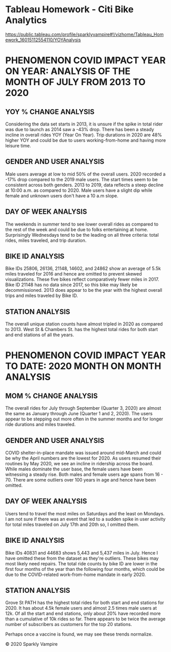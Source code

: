 # Tableau Homework - Citi Bike Analytics
https://public.tableau.com/profile/sparklyvampire#!/vizhome/Tableau_Homework_16015112554110/YOYAnalysis

# PHENOMENON COVID IMPACT YEAR ON YEAR: ANALYSIS OF THE MONTH OF JULY FROM 2013 TO 2020
## YOY % CHANGE ANALYSIS
Considering the data set starts in 2013, it is unsure if the spike in total rider was due to launch as 2014 saw a -43% drop. There has been a steady incline in overall rides YOY (Year On Year). Trip durations in 2020 are 48% higher YOY and could be due to users working-from-home and having more leisure time.

## GENDER AND USER ANALYSIS
Male users average at low to mid 50% of the overall users. 2020 recorded a -17% drop compared to the 2019 male users. The start times seem to be consistent across both genders. 2013 to 2019, data reflects a steep decline at 10:00 a.m. as compared to 2020. Male users have a slight dip while female and unknown users don't have a 10 a.m slope.

## DAY OF WEEK ANALYSIS
The weekends in summer tend to see lower overall rides as compared to the rest of the week and could be due to folks entertaining at home. Surprisingly Wednesdays tend to be the leading on all three criteria: total rides, miles traveled, and trip duration.

## BIKE ID ANALYSIS
Bike IDs 25806, 26136, 21148, 14602, and 24862 show an average of 5.5k miles traveled for 2016 and hence are omitted to prevent skewed visualizations. These five bikes reflect comparatively fewer miles in 2017. Bike ID 21148 has no data since 2017, so this bike may likely be decommissioned. 2013 does appear to be the year with the highest overall trips and miles traveled by Bike ID.

## STATION ANALYSIS
The overall unique station counts have almost tripled in 2020 as compared to 2013. West St & Chambers St. has the highest total rides for both start and end stations of all the years.

# PHENOMENON COVID IMPACT YEAR TO DATE: 2020 MONTH ON MONTH ANALYSIS
## MOM % CHANGE ANALYSIS
The overall rides for July through September (Quarter 3, 2020) are almost the same as January through June (Quarter 1 and 2, 2020). The users appear to be stepping out more often in the summer months and for longer ride durations and miles traveled.

## GENDER AND USER ANALYSIS
COVID shelter-in-place mandate was issued around mid-March and could be why the April numbers are the lowest for 2020. As users resumed their routines by May 2020, we see an incline in ridership across the board. While males dominate the user base, the female users have been witnessing a steady rise. Both males and female users age spans from 16 - 70. There are some outliers over 100 years in age and hence have been omitted.

## DAY OF WEEK ANALYSIS
Users tend to travel the most miles on Saturdays and the least on Mondays. I am not sure if there was an event that led to a sudden spike in user activity for total miles traveled on July 17th and 20th so, I omitted them.

## BIKE ID ANALYSIS
Bike IDs 40831 and 44683 shows 5,443 and 5,437 miles in July. Hence I have omitted these from the dataset as they're outliers. These bikes may most likely need repairs. The total ride counts by bike ID are lower in the first four months of the year than the following four months, which could be due to the COVID-related work-from-home mandate in early 2020.

## STATION ANALYSIS
Grove St PATH has the highest total rides for both start and end stations for 2020. It has about 4.5k female users and almost 2.5 times male users at 12k. Of all the start and end stations, only about 20% have recorded more than a cumulative of 10k rides so far. There appears to be twice the average number of subscribers as customers for the top 20 stations.

Perhaps once a vaccine is found, we may see these trends normalize.

© 2020 Sparkly Vampire

